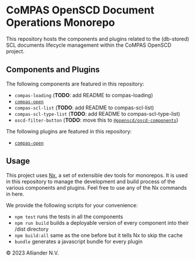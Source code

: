 # CoMPAS OpenSCD Document Operations Monorepo

This repository hosts the components and plugins related to the (db-stored) SCL documents lifecycle management within the CoMPAS OpenSCD project.

## Components and Plugins

The following components are featured in this repository:

- `compas-loading` (**TODO**: add README to compas-loading)
- [`compas-open`](/components/compas-open/README.md)
- `compas-scl-list` (**TODO**: add README to compas-scl-list)
- `compas-scl-type-list` (**TODO**: add README to compas-scl-type-list)
- `oscd-filter-button` (**TODO**: move this to [`@openscd/oscd-components`](https://github.com/openscd/oscd-components))

The following plugins are featured in this repository:
- [`compas-open`](/packages/compas-open-plugin/README.md) 

## Usage
This project uses [Nx](https://nx.dev/), a set of extensible dev tools for monorepos. It is used in this repository to manage the development and build process of the various components and plugins. Feel free to use any of the Nx commands in here.

We provide the following scripts for your convenience:
    
- `npm test` runs the tests in all the components
- `npm run build` builds a deployable version of every component into their /dist directory
- `npm build:all` same as the one before but it tells Nx to skip the cache 
- `bundle` generates a javascript bundle for every plugin

© 2023 Alliander N.V.
